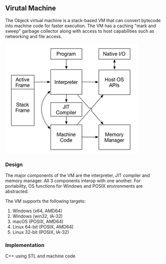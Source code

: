 ## Virutal Machine
The Objeck virtual machine is a stack-based VM that can convert bytecode into machine code for faster execution. The VM has a caching "mark and sweep" garbage collector along with access to host capabilities such as networking and file access.

![alt text](../../images/design3.png "Objeck VM")

### Design
The major components of the VM are the interpreter, JIT compiler and memory manager. All 3 components interop with one another. For portability, OS functions for Windows and POSIX environments are abstracted.

The VM supports the following targets:

1. Windows (x64, AMD64)
2. Windows (win32, IA-32)
3. macOS (POSIX, AMD64)
4. Linux 64-bit (POSIX, AMD64)
5. Linux 32-bit (POSIX, IA-32)

### Implementation
C++ using STL and machine code
